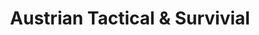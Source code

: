---
title: "Austrian Tactical & Survivial"
url: /obsteig/austrian-tactical-und-survivial/
shop: Outdoor
---